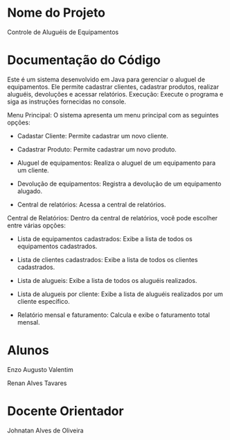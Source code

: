 # Nome do Projeto

Controle de Aluguéis de Equipamentos

# Documentação do Código
Este é um sistema desenvolvido em Java para gerenciar o aluguel de equipamentos. Ele permite cadastrar clientes, cadastrar produtos, realizar aluguéis, devoluções e acessar relatórios. 
Execução: Execute o programa e siga as instruções fornecidas no console.

Menu Principal: O sistema apresenta um menu principal com as seguintes opções:

- Cadastar Cliente: Permite cadastrar um novo cliente.

- Cadastrar Produto: Permite cadastrar um novo produto.

- Aluguel de equipamentos: Realiza o aluguel de um equipamento para um cliente.

- Devolução de equipamentos: Registra a devolução de um equipamento alugado.

- Central de relatórios: Acessa a central de relatórios.

Central de Relatórios: Dentro da central de relatórios, você pode escolher entre várias opções:

- Lista de equipamentos cadastrados: Exibe a lista de todos os equipamentos cadastrados.

- Lista de clientes cadastrados: Exibe a lista de todos os clientes cadastrados.

- Lista de alugueis: Exibe a lista de todos os aluguéis realizados.

- Lista de alugueis por cliente: Exibe a lista de aluguéis realizados por um cliente específico.

- Relatório mensal e faturamento: Calcula e exibe o faturamento total mensal.

# Alunos

Enzo Augusto Valentim

Renan Alves Tavares

# Docente Orientador
Johnatan Alves de Oliveira
